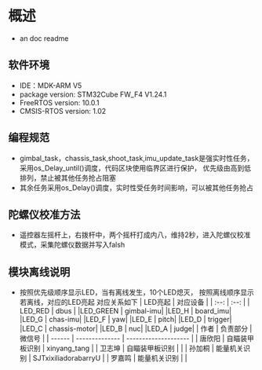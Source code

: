 # 概述
* an doc readme
## 软件环境
* IDE：MDK-ARM V5
* package version: STM32Cube FW_F4 V1.24.1
* FreeRTOS version: 10.0.1
* CMSIS-RTOS version: 1.02
## 编程规范
* gimbal_task，chassis_task,shoot_task,imu_update_task是强实时性任务，采用os_Delay_until()调度，代码区块使用临界区进行保护， 优先级由高到低排列，禁止被其他任务抢占阻塞
* 其余任务采用os_Delay()调度，实时性受任务时间影响，可以被其他任务抢占
## 陀螺仪校准方法
* 遥控器左摇杆上，右拨杆中，两个摇杆打成内八，维持2秒，进入陀螺仪校准模式，采集陀螺仪数据并写入falsh
## 模块离线说明
* 按照优先级顺序显示LED，当有离线发生，10个LED熄灭， 按照离线顺序显示 若离线，对应的LED亮起 对应关系如下
| LED亮起 | 对应设备 |
| :--: | :--: |
| LED_RED    | 				dbus |
|LED_GREEN  |  			gimbal-imu|
|LED_H			|				  board_imu|
|LED_G			|					chas-imu|
|LED_F			|					yaw|
|LED_E      |          pitch|
|LED_D		  |				trigger|
|LED_C			|				chassis-motor|
|LED_B			|				nuc|
|LED_A			|				judge|
| 作者   | 负责部分       | 微信号               |
| ------ | -------------- | -------------------- |
| 唐欣阳 | 自瞄装甲板识别 | xinyang_tang         |
| 卫志坤 | 自瞄装甲板识别 |                      |
| 孙加桐 | 能量机关识别   | SJTxixiliadorabarryU |
| 罗嘉鸣 | 能量机关识别   |                      |
